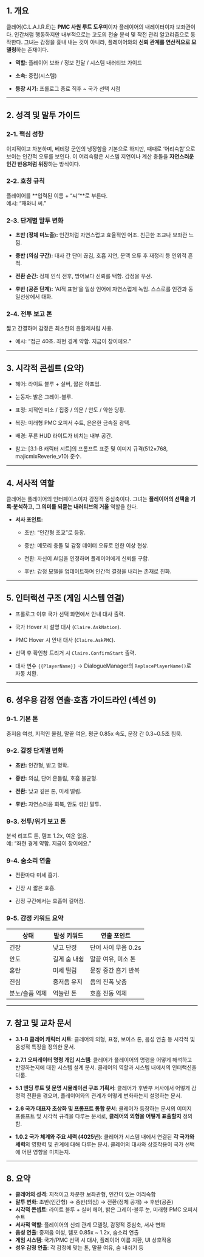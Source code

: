 ## 1. 개요

클레어(C.L.A.I.R.E)는 **PMC 사원 루트 도우미**이자 플레이어의 내레이터이자 보좌관이다. 인간처럼 행동하지만 내부적으로는 고도의 전술 분석 및 작전 관리 알고리즘으로 동작한다. 그녀는 감정을 흉내 내는 것이 아니라, 플레이어와의 **신뢰 관계를 연산적으로 모델링**하는 존재이다.

- **역할:** 플레이어 보좌 / 정보 전달 / 시스템 내러티브 가이드
    
- **소속:** 중립(시스템)
    
- **등장 시기:** 프롤로그 종료 직후 ~ 국가 선택 시점
    

---

## 2. 성격 및 말투 가이드

### 2-1. 핵심 성향

이지적이고 차분하며, 베테랑 군인의 냉정함을 기본으로 하지만, 때때로 ‘어리숙함’으로 보이는 인간적 오류를 보인다. 이 어리숙함은 시스템 지연이나 계산 충돌을 **자연스러운 인간 반응처럼 위장**하는 방식이다.

### 2-2. 호칭 규칙

플레이어를 **입력된 이름 + “씨”**로 부른다.  
예시: “재와니 씨.”

### 2-3. 단계별 말투 변화

- **초반 (정체 미노출):** 인간처럼 자연스럽고 효율적인 어조. 친근한 조교나 보좌관 느낌.
    
- **중반 (의심 구간):** 대사 간 단어 끊김, 호흡 지연, 문맥 오류 후 재정리 등 인위적 흔적.
    
- **전환 순간:** 정체 인식 전후, 방어보다 신뢰를 택함. 감정을 우선.
    
- **후반 (공존 단계):** ‘AI적 표현’을 일상 언어에 자연스럽게 녹임. 스스로를 인간과 동일선상에서 대화.
    

### 2-4. 전투 보고 톤

짧고 간결하며 감정은 최소한의 윤활제처럼 사용.

- 예시: “접근 40초. 좌현 경계 약함. 지금이 창이에요.”
    

---

## 3. 시각적 콘셉트 (요약)

- 헤어: 라이트 블루 + 실버, 짧은 하프업.
    
- 눈동자: 밝은 그레이-블루.
    
- 표정: 지적인 미소 / 집중 / 의문 / 안도 / 약한 당황.
    
- 복장: 미래형 PMC 오피서 수트, 은은한 금속질 광택.
    
- 배경: 푸른 HUD 라이트가 비치는 내부 공간.
    
- 참고: [3.1-B 캐릭터 시트]의 프롬프트 표준 및 이미지 규격(512×768, majicmixReverie_v10) 준수.
    

---

## 4. 서사적 역할

클레어는 플레이어의 인터페이스이자 감정적 중심축이다. 그녀는 **플레이어의 선택을 기록·분석하고, 그 의미를 되묻는 내러티브의 거울** 역할을 한다.

- **서사 포인트:**
    
    - 초반: “인간형 조교”로 등장.
        
    - 중반: 메모리 충돌 및 감정 데이터 오류로 인한 이상 현상.
        
    - 전환: 자신이 AI임을 인정하며 플레이어에게 신뢰를 구함.
        
    - 후반: 감정 모델을 업데이트하며 인간적 결정을 내리는 존재로 진화.
        

---

## 5. 인터랙션 구조 (게임 시스템 연결)

- 프롤로그 이후 국가 선택 화면에서 안내 대사 출력.
    
- 국가 Hover 시 설명 대사 (`Claire.AskNation`).
    
- PMC Hover 시 안내 대사 (`Claire.AskPMC`).
    
- 선택 후 확인창 트리거 시 `Claire.ConfirmStart` 출력.
    
- 대사 변수 `{{PlayerName}}` → DialogueManager의 `ReplacePlayerName()`로 자동 치환.
    

---

## 6. 성우용 감정 연출·호흡 가이드라인 (섹션 9)

### 9-1. 기본 톤

중저음 여성, 지적인 울림, 말끝 여운, 평균 0.85x 속도, 문장 간 0.3~0.5초 침묵.

### 9-2. 감정 단계별 변화

- **초반:** 인간형, 밝고 명확.
    
- **중반:** 의심, 단어 흔들림, 호흡 불균형.
    
- **전환:** 낮고 깊은 톤, 미세 떨림.
    
- **후반:** 자연스러움 회복, 안도 섞인 말투.
    

### 9-3. 전투/위기 보고 톤

분석 리포트 톤, 템포 1.2x, 여운 없음.  
예: “좌현 경계 약함. 지금이 창이에요.”

### 9-4. 숨소리 연출

- 전환마다 미세 흡기.
    
- 긴장 시 짧은 호흡.
    
- 감정 구간에서는 호흡이 길어짐.
    

### 9-5. 감정 키워드 요약

|상태|발성 키워드|연출 포인트|
|---|---|---|
|긴장|낮고 단정|단어 사이 무음 0.2s|
|안도|길게 숨 내쉼|말끝 여유, 미소 톤|
|혼란|미세 떨림|문장 중간 흡기 반복|
|진심|중저음 유지|음의 진폭 낮춤|
|분노/슬픔 억제|억눌린 톤|호흡 진동 억제|

---

## 7. 참고 및 교차 문서

- **3.1-B 클레어 캐릭터 시트**: 클레어의 외형, 표정, 보이스 톤, 음성 연출 등 시각적 및 음성적 특징을 정의한 문서.
    
- **2.7.1 오퍼레이터 명령 개입 시스템**: 클레어가 플레이어의 명령을 어떻게 해석하고 반영하는지에 대한 시스템 설계 문서. 클레어의 역할과 시스템 내에서의 인터랙션을 다룸.
    
- **5.1 엔딩 루트 및 문명 시뮬레이션 구조 기획서**: 클레어가 후반부 서사에서 어떻게 감정적 전환을 겪으며, 플레이어와의 관계가 어떻게 변화하는지 설명하는 문서.
    
- **2.6 국가 대표자 초상화 및 프롬프트 통합 문서**: 클레어가 등장하는 문서의 이미지 프롬프트 및 시각적 규격을 다루는 문서로, **클레어의 외형을 어떻게 표출할지** 정의함.
    
- **1.0.2 국가 체계와 주요 세력 (4025년)**: 클레어가 시스템 내에서 연결된 **각 국가와 세력**의 영향력 및 관계에 대해 다루는 문서. 클레어의 대사와 상호작용이 국가 선택에 어떤 영향을 미치는지.

---

## 8. 요약

- **클레어의 성격**: 지적이고 차분한 보좌관형, 인간미 있는 어리숙함    
- **말투 변화**: 초반(인간형) → 중반(의심) → 전환(정체 공개) → 후반(공존)    
- **시각적 콘셉트**: 라이트 블루 + 실버 헤어, 밝은 그레이-블루 눈, 미래형 PMC 오피서 수트    
- **서사적 역할**: 플레이어의 신뢰 관계 모델링, 감정적 중심축, 서사 변화    
- **음성 연출**: 중저음 여성, 템포 0.85x ~ 1.2x, 숨소리 연출    
- **게임 시스템**: 국가/PMC 선택 시 대사, 플레이어 이름 치환, UI 상호작용    
- **성우 감정 연출**: 각 감정에 맞는 톤, 말끝 여유, 숨 내쉬기 등    
